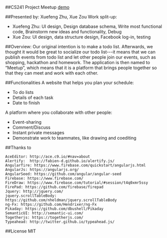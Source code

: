 ##CS241 Project Meetup
[demo](http://web.engr.illinois.edu/~xzhu15/meetup/#/)

##Presented by: Xuefeng Zhu, Xue Zou
Work split-up: 

*	Xuefeng Zhu: UI design, Design database schema, Write most functional code, Brainstorm new ideas and functionality, Debug 
*	Xue Zou: UI design, data structure design, Facebook log-in, testing

##Overview:
Our original intention is to make a todo list. Afterwards, we thought it would be great to socialize our todo list---it means that we can publish events from todo list and let other people join our events, such as shopping, hackathon and homework. The application is then named to “Meetup”, which means that it is a platform that brings people together so that they can meet and work with each other.

##Functionalities 
A website that helps you plan your schedule: 

*	To do lists
*	Details of each task
*	Date to finish

A platform where you collaborate with other people:

*	Event-sharing
*	Comment/Discuss
*	Instant private messages
*	Demonstrate work to teammates, like drawing and coediting 

##Thanks to 

	AceEditor: http://ace.c9.io/#nav=about
	Alertify:  http://fabien-d.github.io/alertify.js/
	Angularfire: https://www.firebase.com/quickstart/angularjs.html
	AngularJs: https://angularjs.org/
	AngularSeed: https://github.com/angular/angular-seed
	Firebase: https://www.firebase.com/
	FireDraw: https://www.firebase.com/tutorial/#session/t4q0xmr5ssy 
	FirePad: https://github.com/firebase/firepad
	Jquery: http://jquery.com/
	jquery.scrollTableBody: https://github.com/nheldman/jquery.scrollTableBody
	ng-Fx: https://github.com/Hendrixer/ng-Fx
	Pikaday: https://github.com/dbushell/Pikaday
	SemanticUI: http://semantic-ui.com/
	Togetherjs: https://togetherjs.com/
	Typeahead: http://twitter.github.io/typeahead.js/

##License 
MIT

